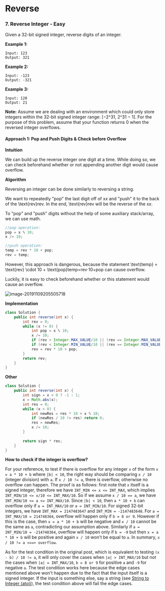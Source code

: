 # Reverse

 ### 7. Reverse Integer - Easy

Given a 32-bit signed integer, reverse digits of an integer.

**Example 1:**

```
Input: 123
Output: 321
```

**Example 2:**

```
Input: -123
Output: -321
```

**Example 3:**

```
Input: 120
Output: 21
```

**Note:**
Assume we are dealing with an environment which could only store integers within the 32-bit signed integer range: [−2^31, 2^31 − 1]. For the purpose of this problem, assume that your function returns 0 when the reversed integer overflows.

#### Approach 1: Pop and Push Digits & Check before Overflow

**Intuition**

We can build up the reverse integer one digit at a time. While doing so, we can check beforehand whether or not appending another digit would cause overflow.

**Algorithm**

Reversing an integer can be done similarly to reversing a string.

We want to repeatedly "pop" the last digit off of x*x* and "push" it to the back of the \text{rev}rev. In the end, \text{rev}rev will be the reverse of the x*x*.

To "pop" and "push" digits without the help of some auxiliary stack/array, we can use math.

```cpp
//pop operation:
pop = x % 10;
x /= 10;

//push operation:
temp = rev * 10 + pop;
rev = temp;
```

However, this approach is dangerous, because the statement \text{temp} = \text{rev} \cdot 10 + \text{pop}temp=rev⋅10+pop can cause overflow.

Luckily, it is easy to check beforehand whether or this statement would cause an overflow.

![image-20191109205505718](C:\Users\73995\AppData\Roaming\Typora\typora-user-images\image-20191109205505718.png)

**Implementation**

```java
class Solution {
    public int reverse(int x) {
        int rev = 0;
        while (x != 0) {
            int pop = x % 10;
            x /= 10;
            if (rev > Integer.MAX_VALUE/10 || (rev == Integer.MAX_VALUE / 10 && pop > 7)) return 0;
            if (rev < Integer.MIN_VALUE/10 || (rev == Integer.MIN_VALUE / 10 && pop < -8)) return 0;
            rev = rev * 10 + pop;
        }
        return rev;
    }
}
```

**Other**

```java
class Solution {
    public int reverse(int x) {
        int sign = x < 0 ? -1 : 1;
        x = Math.abs(x);
        int res = 0;
        while (x > 0) {
            int newRes = res * 10 + x % 10;
            if (newRes / 10 != res) return 0;
            res = newRes;
            x /= 10;
        }
        
        return sign * res;
    }
}
```

**How to check if the integer is overflow?**

For your reference, to test if there is overflow for any integer `x` of the form `x = a * 10 + b` where `|b| < 10`, the right way should be comparing `x / 10` (integer division) with `a`. If `x / 10 != a`, there is overflow, otherwise no overflow can happen. The proof is as follows: first note that `x` itself is a signed integer, therefore we have `INT_MIN <= x <= INT_MAX`, which implies `INT_MIN/10 <= x/10 <= INT_MAX/10`. So if we assume `x / 10 == a`, we have `INT_MIN/10 <= a <= INT_MAX/10`. Since `|b| < 10`, then `a * 10 + b` can overflow only if `a = INT_MAX/10` or `a = INT_MIN/10`. For signed 32-bit integers, we have `INT_MAX = 2147483647` and `INT_MIN = -2147483648`. For `a = INT_MAX/10 = 214748364`, overflow will happen only if `b = 8 or 9`. However if this is the case, then `x = a * 10 + b` will be negative and `x / 10` cannot be the same as `a`, contradicting our assumption above. Similarly if `a = INT_MIN/10 = -214748364`, overflow will happen only if `b = -9` but then `x = a * 10 + b` will be positive and again `x / 10` won't be equal to `a`. In summary, `x / 10 != a <==> overflow`.



As for the test condition in the original post, which is equivalent to testing `(x - b) / 10 != a`, it will only cover the cases when `|a| > INT_MAX/10` but not the cases when `|a| = INT_MAX/10`, `b = 8 or 9` for positive `a` and `-9` for negative `a`. The test condition works here because the edge cases mentioned above won't happen due to the fact that the input itself is a signed integer. If the input is something else, say a string (see [String to Integer (atoi)](https://leetcode.com/problems/string-to-integer-atoi/#/description)), the test condition above will fail the edge cases.
